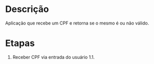 # Descrição

Aplicação que recebe um CPF e retorna se o mesmo é ou não válido.

# Etapas

1. Receber CPF via entrada do usuário
  1.1. 
